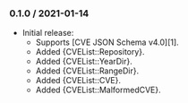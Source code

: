 ### 0.1.0 / 2021-01-14

* Initial release:
  * Supports [CVE JSON Schema v4.0][1].
  * Added {CVEList::Repository}.
  * Added {CVEList::YearDir}.
  * Added {CVEList::RangeDir}.
  * Added {CVEList::CVE}.
  * Added {CVEList::MalformedCVE}.

